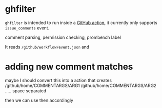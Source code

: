 # ghfilter

`ghfilter` is intended to run inside a [GitHub action](https://github.com/features/actions),
it currently only supports `issue_comments` event.

comment parsing, permission checking, prombench label

It reads `/github/workflow/event.json` and

# adding new comment matches


maybe I should convert this into a action that creates /github/home/COMMENTARGS/ARG1 /github/home/COMMENTARGS/ARG2 .....
space separated

then we can use then accordingly
